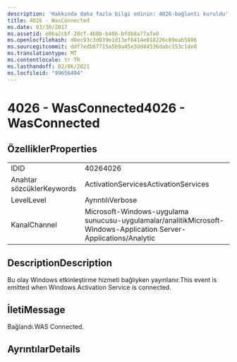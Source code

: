 ```yaml
---
description: 'Hakkında daha fazla bilgi edinin: 4026-bağlantı kuruldu'
title: 4026 - WasConnected
ms.date: 03/30/2017
ms.assetid: e0ba2cbf-28cf-4b8b-b40b-bfdb8a77afa0
ms.openlocfilehash: d0ec93c3d039e1d13ef6414e018226c89eab5886
ms.sourcegitcommit: ddf7edb67715a5b9a45e3dd44536dabc153c1de0
ms.translationtype: MT
ms.contentlocale: tr-TR
ms.lasthandoff: 02/06/2021
ms.locfileid: "99656494"
---
```

# <a name="4026---wasconnected"></a><span data-ttu-id="c0936-103">4026 - WasConnected</span><span class="sxs-lookup"><span data-stu-id="c0936-103">4026 - WasConnected</span></span>

## <a name="properties"></a><span data-ttu-id="c0936-104">Özellikler</span><span class="sxs-lookup"><span data-stu-id="c0936-104">Properties</span></span>  
  
|||  
|-|-|  
|<span data-ttu-id="c0936-105">ID</span><span class="sxs-lookup"><span data-stu-id="c0936-105">ID</span></span>|<span data-ttu-id="c0936-106">4026</span><span class="sxs-lookup"><span data-stu-id="c0936-106">4026</span></span>|  
|<span data-ttu-id="c0936-107">Anahtar sözcükler</span><span class="sxs-lookup"><span data-stu-id="c0936-107">Keywords</span></span>|<span data-ttu-id="c0936-108">ActivationServices</span><span class="sxs-lookup"><span data-stu-id="c0936-108">ActivationServices</span></span>|  
|<span data-ttu-id="c0936-109">Level</span><span class="sxs-lookup"><span data-stu-id="c0936-109">Level</span></span>|<span data-ttu-id="c0936-110">Ayrıntılı</span><span class="sxs-lookup"><span data-stu-id="c0936-110">Verbose</span></span>|  
|<span data-ttu-id="c0936-111">Kanal</span><span class="sxs-lookup"><span data-stu-id="c0936-111">Channel</span></span>|<span data-ttu-id="c0936-112">Microsoft-Windows-uygulama sunucusu-uygulamalar/analitik</span><span class="sxs-lookup"><span data-stu-id="c0936-112">Microsoft-Windows-Application Server-Applications/Analytic</span></span>|  
  
## <a name="description"></a><span data-ttu-id="c0936-113">Description</span><span class="sxs-lookup"><span data-stu-id="c0936-113">Description</span></span>  

 <span data-ttu-id="c0936-114">Bu olay Windows etkinleştirme hizmeti bağlıyken yayınlanır.</span><span class="sxs-lookup"><span data-stu-id="c0936-114">This event is emitted when Windows Activation Service is connected.</span></span>  
  
## <a name="message"></a><span data-ttu-id="c0936-115">İleti</span><span class="sxs-lookup"><span data-stu-id="c0936-115">Message</span></span>  

 <span data-ttu-id="c0936-116">Bağlandı.</span><span class="sxs-lookup"><span data-stu-id="c0936-116">WAS Connected.</span></span>  
  
## <a name="details"></a><span data-ttu-id="c0936-117">Ayrıntılar</span><span class="sxs-lookup"><span data-stu-id="c0936-117">Details</span></span>
